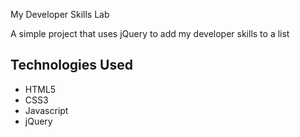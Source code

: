 My Developer Skills Lab

A simple project that uses jQuery to add my developer skills to a list

## Technologies Used
- HTML5
- CSS3
- Javascript
- jQuery